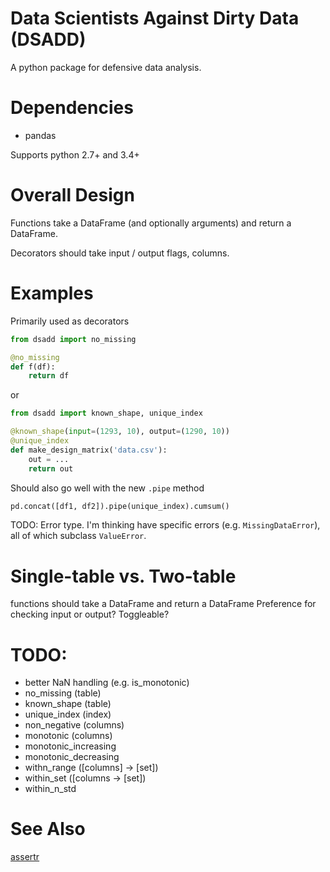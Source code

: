Data Scientists Against Dirty Data (DSADD)
==========================================

A python package for defensive data analysis.

Dependencies
============

- pandas

Supports python 2.7+ and 3.4+

Overall Design
==============

Functions take a DataFrame (and optionally arguments) and return a DataFrame.

Decorators should take input / output flags, columns.

Examples
========

Primarily used as decorators

```python
from dsadd import no_missing

@no_missing
def f(df):
    return df
```

or

```python
from dsadd import known_shape, unique_index

@known_shape(input=(1293, 10), output=(1290, 10))
@unique_index
def make_design_matrix('data.csv'):
    out = ...
    return out
```

Should also go well with the new `.pipe` method


```python
pd.concat([df1, df2]).pipe(unique_index).cumsum()
```


TODO: Error type. I'm thinking have specific errors (e.g. `MissingDataError`), all of which
subclass `ValueError`.

Single-table vs. Two-table
==========================

functions should take a DataFrame and return a DataFrame
Preference for checking input or output? Toggleable?


TODO:
====


- better NaN handling (e.g. is_monotonic)
- no_missing (table)
- known_shape (table)
- unique_index (index)
- non_negative (columns)
- monotonic (columns)
- monotonic_increasing
- monotonic_decreasing
- withn_range ([columns] -> [set])
- within_set ([columns -> [set])
- within_n_std

See Also
========

[assertr](https://github.com/tonyfischetti/assertr)
